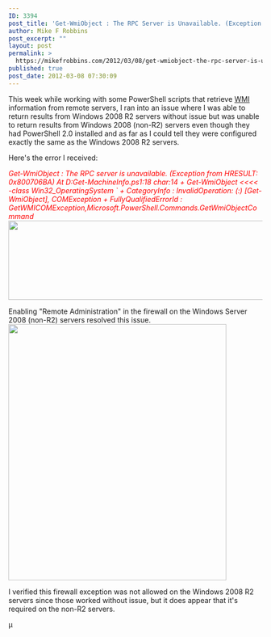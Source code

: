 ```yaml
---
ID: 3394
post_title: 'Get-WmiObject : The RPC Server is Unavailable. (Exception from HRESULT: 0x800706BA)'
author: Mike F Robbins
post_excerpt: ""
layout: post
permalink: >
  https://mikefrobbins.com/2012/03/08/get-wmiobject-the-rpc-server-is-unavailable-exception-from-hresult-0x800706ba/
published: true
post_date: 2012-03-08 07:30:09
---
```

This week while working with some PowerShell scripts that retrieve <a href="http://en.wikipedia.org/wiki/Windows_Management_Instrumentation" target="_blank">WMI</a> information from remote servers, I ran into an issue where I was able to return results from Windows 2008 R2 servers without issue but was unable to return results from Windows 2008 (non-R2) servers even though they had PowerShell 2.0 installed and as far as I could tell they were configured exactly the same as the Windows 2008 R2 servers.

Here's the error I received:

<em><span style="color:#ff0000;">Get-WmiObject : The RPC server is unavailable. (Exception from HRESULT: 0x800706BA)</span></em>
<em><span style="color:#ff0000;">At D:Get-MachineInfo.ps1:18 char:14</span></em>
<em><span style="color:#ff0000;">+ Get-WmiObject &lt;&lt;&lt;&lt; -class Win32_OperatingSystem `</span></em>
<em><span style="color:#ff0000;"> + CategoryInfo : InvalidOperation: (:) [Get-WmiObject], COMException</span></em>
<em><span style="color:#ff0000;"> + FullyQualifiedErrorId : GetWMICOMException,Microsoft.PowerShell.Commands.GetWmiObjectCommand
</span></em><a href="http://mikefrobbins.com/wp-content/uploads/2012/03/gwmi-error1.png"><img class="alignnone size-full wp-image-3395" title="gwmi-error1" src="http://mikefrobbins.com/wp-content/uploads/2012/03/gwmi-error1.png" alt="" width="640" height="157" /></a>

Enabling "Remote Administration" in the firewall on the Windows Server 2008 (non-R2) servers resolved this issue.
<a href="http://mikefrobbins.com/wp-content/uploads/2012/03/gwmi-error2.png"><img class="alignnone size-full wp-image-3396" title="gwmi-error2" src="http://mikefrobbins.com/wp-content/uploads/2012/03/gwmi-error2.png" alt="" width="432" height="507" /></a>

I verified this firewall exception was not allowed on the Windows 2008 R2 servers since those worked without issue, but it does appear that it's required on the non-R2 servers.

µ